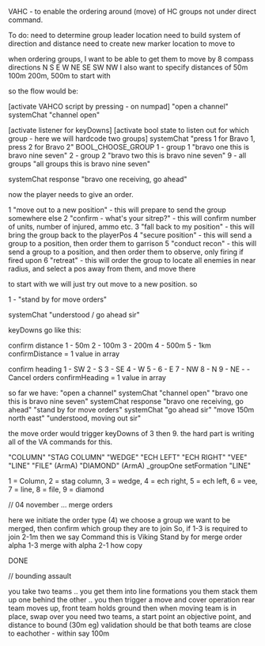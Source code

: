 VAHC - to enable the ordering around (move) of HC groups not under direct command.

To do:
need to determine group leader location
need to build system of direction and distance
need to create new marker location to move to

when ordering groups, I want to be able to get them to move by 8 compass directions N S E W NE SE SW NW
I also want to specify distances of 50m 100m 200m, 500m to start with

so the flow would be:

[activate VAHCO script by pressing - on numpad]
"open a channel"
systemChat "channel open"

[activate listener for keyDowns]
[activate bool state to listen out for which group - here we will hardcode two groups]
systemChat "press 1 for Bravo 1, press 2 for Bravo 2"
BOOL_CHOOSE_GROUP
1 - group 1 "bravo one this is bravo nine seven"
2 - group 2 "bravo two this is bravo nine seven"
9 - all groups "all groups this is bravo nine seven"

systemChat response "bravo one receiving, go ahead"

now the player needs to give an order.

1 "move out to a new position" - this will prepare to send the group somewhere else
2 "confirm - what's your sitrep?" - this will confirm number of units, number of injured, ammo etc.
3 "fall back to my position" - this will bring the group back to the playerPos
4 "secure position" - this will send a group to a position, then order them to garrison
5 "conduct recon" - this will send a group to a position, and then order them to observe, only firing if fired upon
6 "retreat" - this will order the group to locate all enemies in near radius, and select a pos away from them, and move there

to start with we will just try out move to a new position.
so

1 - "stand by for move orders"

systemChat "understood / go ahead sir"

keyDowns go like this:

confirm distance
1 - 50m
2 - 100m
3 - 200m
4 - 500m
5 - 1km
confirmDistance = 1 value in array

confirm heading
1 - SW
2 - S
3 - SE
4 - W
5 -
6 - E
7 - NW
8 - N
9 - NE - - Cancel orders
confirmHeading = 1 value in array

so far we have:
"open a channel"
systemChat "channel open"
"bravo one this is bravo nine seven"
systemChat response "bravo one receiving, go ahead"
"stand by for move orders"
systemChat "go ahead sir"
"move 150m north east"
"understood, moving out sir"

the move order would trigger keyDowns of 3 then 9.
the hard part is writing all of the VA commands for this.

"COLUMN"
"STAG COLUMN"
"WEDGE"
"ECH LEFT"
"ECH RIGHT"
"VEE"
"LINE"
"FILE" (ArmA)
"DIAMOND" (ArmA)
\_groupOne setFormation "LINE"

1 = Column, 2 = stag column, 3 = wedge, 4 = ech right, 5 = ech left, 6 = vee, 7 = line, 8 = file, 9 = diamond

// 04 november ...
merge orders

here we initiate the order type (4)
we choose a group we want to be merged, then confirm which group they are to join
So, if 1-3 is required to join 2-1m then we say
Command this is Viking
Stand by for merge order
alpha 1-3
merge with alpha 2-1
how copy

DONE

// bounding assault

you take two teams .. you get them into line formations
you them stack them up one behind the other .. you then trigger a move and cover operation
rear team moves up, front team holds ground
then when moving team is in place, swap over
you need two teams, a start point an objective point, and distance to bound (30m eg)
validation should be that both teams are close to eachother - within say 100m
